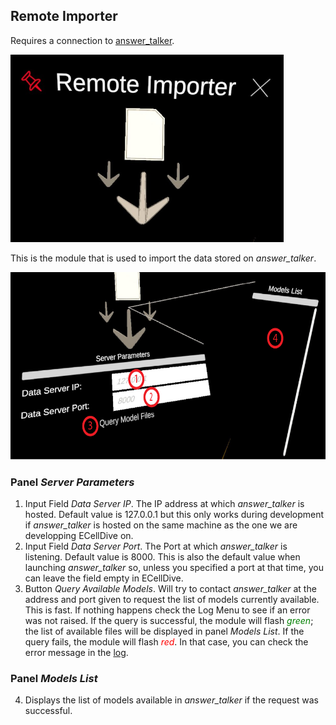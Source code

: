 ## Remote Importer
Requires a connection to [answer_talker](https://github.com/ecell/answer_talker).

<img src="../../../resources/images/modules/remote_importer.jpg" alt="UI point" style="height: 300px;"/>

This is the module that is used to import the data stored on *answer_talker*.

<img src="../../../resources/images/modules/1x/remote_importer_panels.png" alt="UI point" style="height: 300px;"/>

### Panel *Server Parameters*
1. Input Field *Data Server IP*. The IP address at which *answer_talker* is hosted. Default value is 127.0.0.1 but this only works during development if *answer_talker* is hosted on the same machine as the one we are developping ECellDive on.
2. Input Field *Data Server Port*. The Port at which *answer_talker* is listening. Default value is 8000. This is also the default value when launching *answer_talker* so, unless you specified a port at that time, you can leave the field empty in ECellDive.
3. Button *Query Available Models*. Will try to contact *answer_talker* at the address and port given to request the list of models currently available. This is fast. If nothing happens check the Log Menu to see if an error was not raised. If the query is successful, the module will flash <span style="color:green">*green*</span>; the list of available files will be displayed in panel *Models List*. If the query fails, the module will flash <span style="color:red">*red*</span>. In that case, you can check the error message in the [log](/articles/UserManual/UIMenus/log_menu.html).

### Panel *Models List*
4. Displays the list of models available in *answer_talker* if the request was successful.